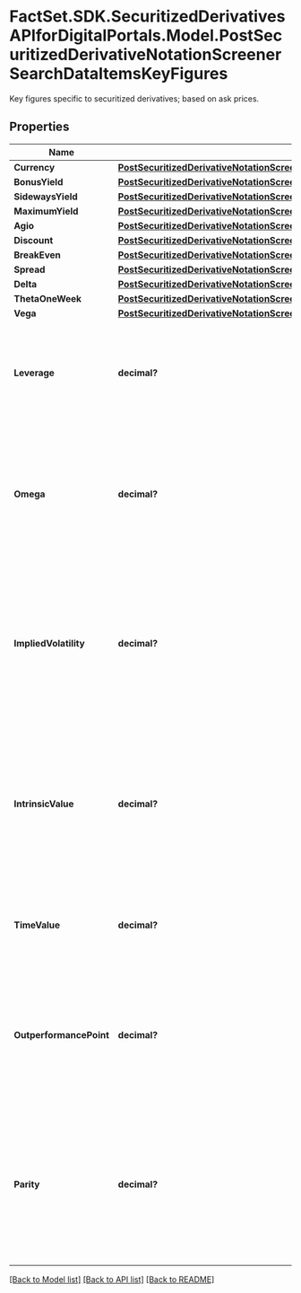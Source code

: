 # FactSet.SDK.SecuritizedDerivativesAPIforDigitalPortals.Model.PostSecuritizedDerivativeNotationScreenerSearchDataItemsKeyFigures
Key figures specific to securitized derivatives; based on ask prices.

## Properties

Name | Type | Description | Notes
------------ | ------------- | ------------- | -------------
**Currency** | [**PostSecuritizedDerivativeNotationScreenerSearchDataItemsKeyFiguresCurrency**](PostSecuritizedDerivativeNotationScreenerSearchDataItemsKeyFiguresCurrency.md) |  | [optional] 
**BonusYield** | [**PostSecuritizedDerivativeNotationScreenerSearchDataItemsKeyFiguresBonusYield**](PostSecuritizedDerivativeNotationScreenerSearchDataItemsKeyFiguresBonusYield.md) |  | [optional] 
**SidewaysYield** | [**PostSecuritizedDerivativeNotationScreenerSearchDataItemsKeyFiguresSidewaysYield**](PostSecuritizedDerivativeNotationScreenerSearchDataItemsKeyFiguresSidewaysYield.md) |  | [optional] 
**MaximumYield** | [**PostSecuritizedDerivativeNotationScreenerSearchDataItemsKeyFiguresMaximumYield**](PostSecuritizedDerivativeNotationScreenerSearchDataItemsKeyFiguresMaximumYield.md) |  | [optional] 
**Agio** | [**PostSecuritizedDerivativeNotationScreenerSearchDataItemsKeyFiguresAgio**](PostSecuritizedDerivativeNotationScreenerSearchDataItemsKeyFiguresAgio.md) |  | [optional] 
**Discount** | [**PostSecuritizedDerivativeNotationScreenerSearchDataItemsKeyFiguresDiscount**](PostSecuritizedDerivativeNotationScreenerSearchDataItemsKeyFiguresDiscount.md) |  | [optional] 
**BreakEven** | [**PostSecuritizedDerivativeNotationScreenerSearchDataItemsKeyFiguresBreakEven**](PostSecuritizedDerivativeNotationScreenerSearchDataItemsKeyFiguresBreakEven.md) |  | [optional] 
**Spread** | [**PostSecuritizedDerivativeNotationScreenerSearchDataItemsKeyFiguresSpread**](PostSecuritizedDerivativeNotationScreenerSearchDataItemsKeyFiguresSpread.md) |  | [optional] 
**Delta** | [**PostSecuritizedDerivativeNotationScreenerSearchDataItemsKeyFiguresDelta**](PostSecuritizedDerivativeNotationScreenerSearchDataItemsKeyFiguresDelta.md) |  | [optional] 
**ThetaOneWeek** | [**PostSecuritizedDerivativeNotationScreenerSearchDataItemsKeyFiguresThetaOneWeek**](PostSecuritizedDerivativeNotationScreenerSearchDataItemsKeyFiguresThetaOneWeek.md) |  | [optional] 
**Vega** | [**PostSecuritizedDerivativeNotationScreenerSearchDataItemsKeyFiguresVega**](PostSecuritizedDerivativeNotationScreenerSearchDataItemsKeyFiguresVega.md) |  | [optional] 
**Leverage** | **decimal?** | Leverage. It represents the ratio of the underlying level to the ask price of the securitized derivative, adjusted for the cover ratio and the currency cross rate. This key figure is calculated only for leveraged securitized derivatives (e.g. warrants, knock-out certificates). | [optional] 
**Omega** | **decimal?** | Omega. It represents unadjusted delta (see attribute &#x60;delta.unadjusted&#x60;) multiplied with the leverage (see attribute &#x60;leverage&#x60;), both calculated based on the ask price of the derivative. Omega indicates the elasticity of the securitized derivative&#39;s price regarding the underlying level. This key figure is calculated for plain vanilla warrants only. | [optional] 
**ImpliedVolatility** | **decimal?** | Implied volatility. It represents the volatility of the underlying that justifies the ask price of the derivative, when used as a parameter in the derivative&#39;s pricing model (such as Black-Scholes). Its value is a result of the pricing process, thus it represents the annual volatility of the underlying expected by the market participants until maturity of the derivative. This key figure is calculated for plain vanilla warrants only. | [optional] 
**IntrinsicValue** | **decimal?** | Intrinsic value. It represents the difference between the underlying level and the strike of the securitized derivative, adjusted for the cover ratio and the currency cross rate. If the difference is negative, the intrinsic value is given as 0. The intrinsic value represents the theoretical profit from an immediate exercise of the derivative. This key figure is calculated for plain vanilla warrants only. | [optional] 
**TimeValue** | **decimal?** | Time value. It represents the difference between the ask price of the securitized derivative and its intrinsic value (see attribute &#x60;intrinsicValue&#x60;). This key figure is calculated for plain vanilla warrants only. | [optional] 
**OutperformancePoint** | **decimal?** | Outperformance point. It represents the underlying level from which the underlying starts to outperform the securitized derivative, thus the investor would be better off investing directly in the underlying. It is calculated only for securitized derivatives with a limited payout (e.g. capped products). For the value unit, see attribute &#x60;instrument.underlying.valueUnit&#x60;. | [optional] 
**Parity** | **decimal?** | Parity. It represents the difference between the underlying level and the strike of the derivative, adjusted for the cover ratio and the currency cross rate. Negative values are possible. It is the gain or loss that would result from the immediate exercise of an already present warrant and a simultaneously executed compensation transaction on the spot markets. This key figure is calculated for plain vanilla warrants only. | [optional] 

[[Back to Model list]](../README.md#documentation-for-models) [[Back to API list]](../README.md#documentation-for-api-endpoints) [[Back to README]](../README.md)

